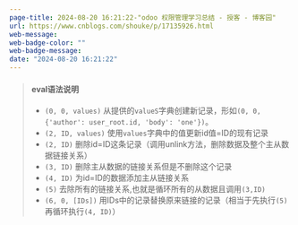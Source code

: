 ```yaml
---
page-title: 2024-08-20 16:21:22-"odoo 权限管理学习总结 - 授客 - 博客园"
url: https://www.cnblogs.com/shouke/p/17135926.html
web-message:
web-badge-color: ""
web-badge-message:
date: "2024-08-20 16:21:22"
---
```


> #### **eval语法说明**
> 
> -   `(0, 0, values)` 从提供的`valueS`字典创建新记录，形如`(0, 0, {'author': user_root.id, 'body': 'one'})`。
> -   `(2, ID, values)` 使用`values`字典中的值更新id值=ID的现有记录
> -   `(2, ID)` 删除id=ID这条记录（调用unlink方法，删除数据及整个主从数据链接关系）
> -   `(3, ID)` 删除主从数据的链接关系但是不删除这个记录
> -   `(4, ID)` 为id=ID的数据添加主从链接关系
> -   `(5)` 去除所有的链接关系,也就是循环所有的从数据且调用`(3,ID)`
> -   `(6, 0, [IDs])` 用IDs中的记录替换原来链接的记录（相当于先执行`(5)`再循环执行`(4, ID)`）
